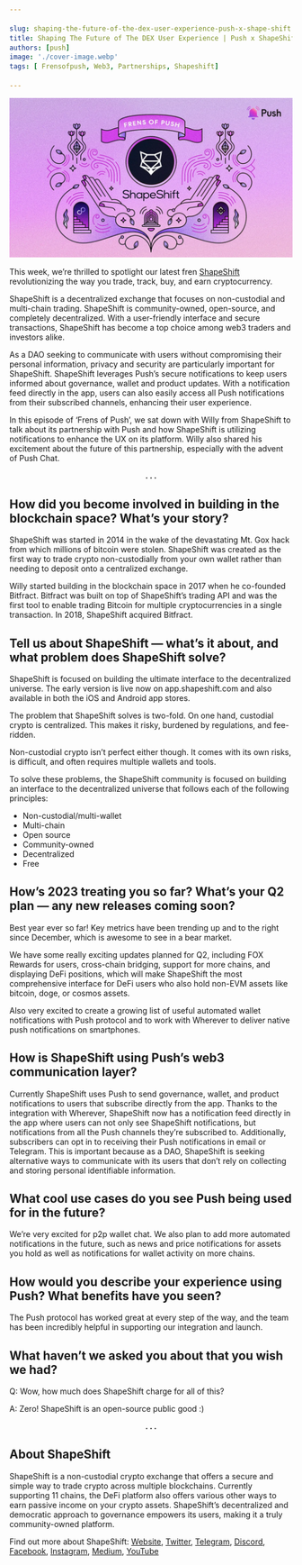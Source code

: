 ```yaml
---

slug: shaping-the-future-of-the-dex-user-experience-push-x-shape-shift
title: Shaping The Future of The DEX User Experience | Push x ShapeShift🦊
authors: [push]
image: './cover-image.webp'
tags: [ Frensofpush, Web3, Partnerships, Shapeshift]

---
```


![Cover image of Shaping The Future of The DEX User Experience | Push x ShapeShift🦊](./cover-image.webp)

This week, we’re thrilled to spotlight our latest fren [ShapeShift](https://shapeshift.com/) revolutionizing the way you trade, track, buy, and earn cryptocurrency.

<!--truncate-->

ShapeShift is a decentralized exchange that focuses on non-custodial and multi-chain trading. ShapeShift is community-owned, open-source, and completely decentralized. With a user-friendly interface and secure transactions, ShapeShift has become a top choice among web3 traders and investors alike.

As a DAO seeking to communicate with users without compromising their personal information, privacy and security are particularly important for ShapeShift. ShapeShift leverages Push’s secure notifications to keep users informed about governance, wallet and product updates. With a notification feed directly in the app, users can also easily access all Push notifications from their subscribed channels, enhancing their user experience.

In this episode of ‘Frens of Push’, we sat down with Willy from ShapeShift to talk about its partnership with Push and how ShapeShift is utilizing notifications to enhance the UX on its platform. Willy also shared his excitement about the future of this partnership, especially with the advent of Push Chat.

<center><b>.   .   .</b></center>

## How did you become involved in building in the blockchain space? What’s your story?

ShapeShift was started in 2014 in the wake of the devastating Mt. Gox hack from which millions of bitcoin were stolen. ShapeShift was created as the first way to trade crypto non-custodially from your own wallet rather than needing to deposit onto a centralized exchange.

Willy started building in the blockchain space in 2017 when he co-founded Bitfract. Bitfract was built on top of ShapeShift’s trading API and was the first tool to enable trading Bitcoin for multiple cryptocurrencies in a single transaction. In 2018, ShapeShift acquired Bitfract.

## Tell us about ShapeShift — what’s it about, and what problem does ShapeShift solve?

ShapeShift is focused on building the ultimate interface to the decentralized universe. The early version is live now on app.shapeshift.com and also available in both the iOS and Android app stores.

The problem that ShapeShift solves is two-fold. On one hand, custodial crypto is centralized. This makes it risky, burdened by regulations, and fee-ridden.

Non-custodial crypto isn’t perfect either though. It comes with its own risks, is difficult, and often requires multiple wallets and tools.

To solve these problems, the ShapeShift community is focused on building an interface to the decentralized universe that follows each of the following principles:

- Non-custodial/multi-wallet
- Multi-chain
- Open source
- Community-owned
- Decentralized
- Free

## How’s 2023 treating you so far? What’s your Q2 plan — any new releases coming soon?

Best year ever so far! Key metrics have been trending up and to the right since December, which is awesome to see in a bear market.

We have some really exciting updates planned for Q2, including FOX Rewards for users, cross-chain bridging, support for more chains, and displaying DeFi positions, which will make ShapeShift the most comprehensive interface for DeFi users who also hold non-EVM assets like bitcoin, doge, or cosmos assets.

Also very excited to create a growing list of useful automated wallet notifications with Push protocol and to work with Wherever to deliver native push notifications on smartphones.

## How is ShapeShift using Push’s web3 communication layer?

Currently ShapeShift uses Push to send governance, wallet, and product notifications to users that subscribe directly from the app. Thanks to the integration with Wherever, ShapeShift now has a notification feed directly in the app where users can not only see ShapeShift notifications, but notifications from all the Push channels they’re subscribed to. Additionally, subscribers can opt in to receiving their Push notifications in email or Telegram. This is important because as a DAO, ShapeShift is seeking alternative ways to communicate with its users that don’t rely on collecting and storing personal identifiable information.

## What cool use cases do you see Push being used for in the future?

We’re very excited for p2p wallet chat. We also plan to add more automated notifications in the future, such as news and price notifications for assets you hold as well as notifications for wallet activity on more chains.

## How would you describe your experience using Push? What benefits have you seen?

The Push protocol has worked great at every step of the way, and the team has been incredibly helpful in supporting our integration and launch.

## What haven’t we asked you about that you wish we had?

Q: Wow, how much does ShapeShift charge for all of this?

A: Zero! ShapeShift is an open-source public good :)

<center><b>.   .   .</b></center>

## About ShapeShift

ShapeShift is a non-custodial crypto exchange that offers a secure and simple way to trade crypto across multiple blockchains. Currently supporting 11 chains, the DeFi platform also offers various other ways to earn passive income on your crypto assets. ShapeShift’s decentralized and democratic approach to governance empowers its users, making it a truly community-owned platform.

Find out more about ShapeShift: [Website](https://shapeshift.com/), [Twitter](https://twitter.com/ShapeShift), [Telegram](https://t.me/shapeshiftofficial), [Discord](https://discord.com/invite/shapeshift), [Facebook](https://www.facebook.com/ShapeShiftPlatform/), [Instagram](https://www.instagram.com/shapeshift_io/), [Medium](https://medium.com/@ShapeShift.com), [YouTube](https://www.youtube.com/channel/UCrZ2Ml63kLwZJ6amqoGaZeQ)

